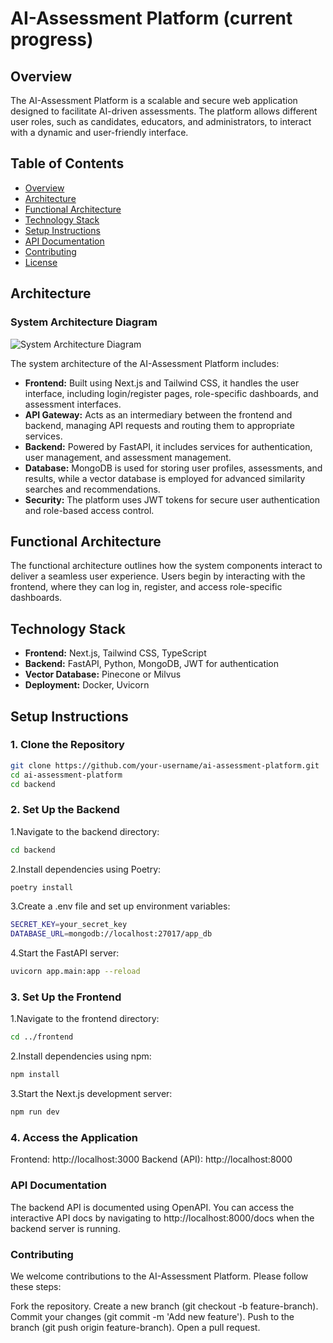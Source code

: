 # AI-Assessment Platform (current progress)

## Overview

The AI-Assessment Platform is a scalable and secure web application designed to facilitate AI-driven assessments. The platform allows different user roles, such as candidates, educators, and administrators, to interact with a dynamic and user-friendly interface.

## Table of Contents
- [Overview](#overview)
- [Architecture](#architecture)
- [Functional Architecture](#functional-architecture)
- [Technology Stack](#technology-stack)
- [Setup Instructions](#setup-instructions)
- [API Documentation](#api-documentation)
- [Contributing](#contributing)
- [License](#license)

## Architecture

### System Architecture Diagram

![System Architecture Diagram](https://github.com/user-attachments/assets/c2a4b0a5-75f4-4a5e-88e5-44b19d43c161)


The system architecture of the AI-Assessment Platform includes:

- **Frontend:** Built using Next.js and Tailwind CSS, it handles the user interface, including login/register pages, role-specific dashboards, and assessment interfaces.
- **API Gateway:** Acts as an intermediary between the frontend and backend, managing API requests and routing them to appropriate services.
- **Backend:** Powered by FastAPI, it includes services for authentication, user management, and assessment management.
- **Database:** MongoDB is used for storing user profiles, assessments, and results, while a vector database is employed for advanced similarity searches and recommendations.
- **Security:** The platform uses JWT tokens for secure user authentication and role-based access control.

## Functional Architecture

The functional architecture outlines how the system components interact to deliver a seamless user experience. Users begin by interacting with the frontend, where they can log in, register, and access role-specific dashboards.

## Technology Stack

- **Frontend:** Next.js, Tailwind CSS, TypeScript
- **Backend:** FastAPI, Python, MongoDB, JWT for authentication
- **Vector Database:** Pinecone or Milvus
- **Deployment:** Docker, Uvicorn

## Setup Instructions

### 1. Clone the Repository

```bash
git clone https://github.com/your-username/ai-assessment-platform.git
cd ai-assessment-platform
cd backend
```
### 2. Set Up the Backend
1.Navigate to the backend directory:
```bash
cd backend
```
2.Install dependencies using Poetry:
```bash
poetry install
```
3.Create a .env file and set up environment variables:
```bash
SECRET_KEY=your_secret_key
DATABASE_URL=mongodb://localhost:27017/app_db
```
4.Start the FastAPI server:
```bash
uvicorn app.main:app --reload
```
### 3. Set Up the Frontend
1.Navigate to the frontend directory:
```bash
cd ../frontend
```
2.Install dependencies using npm:
```bash
npm install
```
3.Start the Next.js development server:
```bash
npm run dev
```
### 4. Access the Application
Frontend: http://localhost:3000
Backend (API): http://localhost:8000

### API Documentation
The backend API is documented using OpenAPI. You can access the interactive API docs by navigating to http://localhost:8000/docs when the backend server is running.

### Contributing
We welcome contributions to the AI-Assessment Platform. Please follow these steps:

Fork the repository.
Create a new branch (git checkout -b feature-branch).
Commit your changes (git commit -m 'Add new feature').
Push to the branch (git push origin feature-branch).
Open a pull request.

